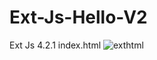 # Ext-Js-Hello-V2
Ext Js 4.2.1 index.html
![exthtml](https://user-images.githubusercontent.com/58922055/118419276-312fe600-b6c4-11eb-8ff3-7db42449d043.PNG)

